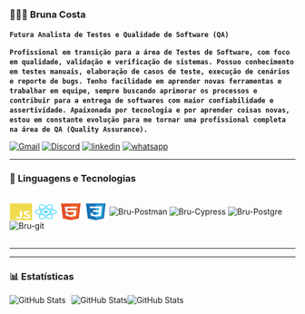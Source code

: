 ### 👩🏻‍💻 Bruna Costa

**`Futura Analista de Testes e Qualidade de Software (QA)`**

**`Profissional em transição para a área de Testes de Software, com foco em qualidade, validação e verificação de sistemas. Possuo conhecimento em testes manuais, elaboração de casos de teste, execução de cenários e reporte de bugs. Tenho facilidade em aprender novas ferramentas e trabalhar em equipe, sempre buscando aprimorar os processos e contribuir para a entrega de softwares com maior confiabilidade e assertividade.
 Apaixonada por tecnologia e por aprender coisas novas, estou em constante evolução para me tornar uma profissional completa na área de QA (Quality Assurance). `**

<div aling="center"> 

 [![Gmail](https://img.shields.io/badge/gmail-6272a4?style=for-the-badge&logo=gmail&logoColor=ffffff)](mailto:bantonellodj@gmail.com)
 [![Discord](https://img.shields.io/badge/discord-6272a4?style=for-the-badge&logo=discord&logoColor=ffffff)](https://discord.gg/8WyFPxZ9)
 [![linkedin](https://img.shields.io/badge/linkedin-6272a4?style=for-the-badge&logo=linkedin&logoColor=ffffff)](www.linkedin.com/in/bruna-costa-057b4b237)
 [![whatsapp](https://img.shields.io/badge/whatsapp-6272a4?style=for-the-badge&logo=whatsapp&logoColor=ffffff)](https://wa.me/message/RQN5WX22LVIRG1)
 
 
</div>

 ---
   ### 🤖 Linguagens e Tecnologias

<div style="display: inline_block"><br>
  <img align="center" alt="Bru-Js" height="30" width="40" src="https://raw.githubusercontent.com/devicons/devicon/master/icons/javascript/javascript-plain.svg">
  <img align="center" alt="Bru-React" height="30" width="40" src="https://raw.githubusercontent.com/devicons/devicon/master/icons/react/react-original.svg">
  <img align="center" alt="Bru-HTML" height="30" width="40" src="https://raw.githubusercontent.com/devicons/devicon/master/icons/html5/html5-original.svg">
  <img align="center" alt="Bru-CSS" height="30" width="40" src="https://raw.githubusercontent.com/devicons/devicon/master/icons/css3/css3-original.svg">
  <img align="center" alt="Bru-Postman" height="30" width="40" src="https://cdn.jsdelivr.net/gh/devicons/devicon@latest/icons/postman/postman-original.svg">
  <img align="center" alt="Bru-Cypress" height="30" width="40" src="https://cdn.jsdelivr.net/gh/devicons/devicon@latest/icons/cypressio/cypressio-plain.svg">
  <img align="center" alt="Bru-Postgre" height="30" width="40" src="https://cdn.jsdelivr.net/gh/devicons/devicon@latest/icons/postgresql/postgresql-original.svg"/>
  <img align="center" alt="Bru-git" height="30" width="40" src="https://cdn.jsdelivr.net/gh/devicons/devicon@latest/icons/git/git-original.svg"/>

</div></br>

---
---
### 📊 Estatísticas

<p align="center">
  <img 
    align="left" 
    alt="GitHub Stats" 
    height="200" 
    style="padding-right: 10px;" 
    src="http://github-profile-summary-cards.vercel.app/api/cards/stats?username=bru-costa&theme=dracula" 
  />

<img 
      align="left" 
      alt="GitHub Stats" 
      height="200" 
      src="http://github-profile-summary-cards.vercel.app/api/cards/repos-per-language?username=bru-costa&theme=dracula" 
  />

  <img 
      align="left" 
      alt="GitHub Stats" 
      height="200" 
      src="http://github-profile-summary-cards.vercel.app/api/cards/productive-time?username=bru-costa&theme=dracula&utcOffset=8)" 
  />

</p>
